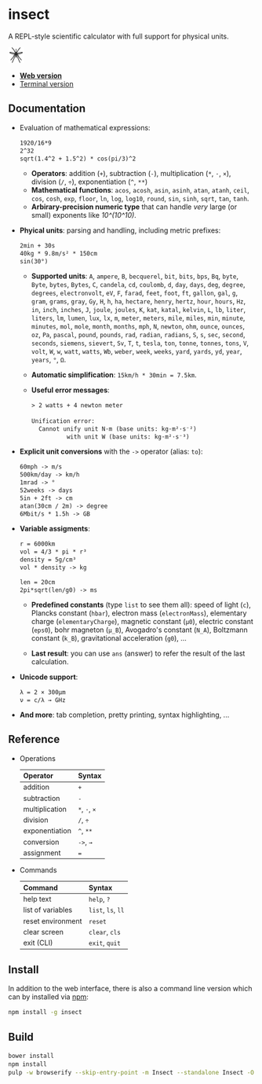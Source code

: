 insect
======

A REPL-style scientific calculator with full support for physical units.

[![insect](media/insect-32x32.png)](https://shark.fish/insect/)

* [**Web version**](https://shark.fish/insect/)
* [Terminal version](#install)

Documentation
-------------
- Evaluation of mathematical expressions:
  ```
  1920/16*9
  2^32
  sqrt(1.4^2 + 1.5^2) * cos(pi/3)^2
  ```
  * **Operators**: addition (`+`), subtraction (`-`), multiplication (`*`, `·`, `×`), division (`/`, `÷`), exponentiation (`^`, `**`)
  * **Mathematical functions**: `acos`, `acosh`, `asin`, `asinh`, `atan`, `atanh`,
  `ceil`, `cos`, `cosh`, `exp`, `floor`, `ln`, `log`, `log10`, `round`, `sin`,
  `sinh`, `sqrt`, `tan`, `tanh`.
  * **Arbirary-precision numeric type** that can handle *very* large (or small) exponents like *10^(10^10)*.

- **Phyical units**: parsing and handling, including metric prefixes:
  ```
  2min + 30s
  40kg * 9.8m/s² * 150cm
  sin(30°)
  ```
  * **Supported units**: `A`, `ampere`, `B`, `becquerel`, `bit`, `bits`, `bps`, `Bq`, `byte`, `Byte`, `bytes`, `Bytes`, `C`, `candela`, `cd`, `coulomb`, `d`, `day`, `days`, `deg`, `degree`, `degrees`, `electronvolt`, `eV`, `F`, `farad`, `feet`, `foot`, `ft`, `gallon`, `gal`, `g`, `gram`, `grams`, `gray`, `Gy`, `H`, `h`, `ha`, `hectare`, `henry`, `hertz`, `hour`, `hours`, `Hz`, `in`, `inch`, `inches`, `J`, `joule`, `joules`, `K`, `kat`, `katal`, `kelvin`, `L`, `lb`, `liter`, `liters`, `lm`, `lumen`, `lux`, `lx`, `m`, `meter`, `meters`, `mile`, `miles`, `min`, `minute`, `minutes`, `mol`, `mole`, `month`, `months`, `mph`, `N`, `newton`, `ohm`, `ounce`, `ounces`, `oz`, `Pa`, `pascal`, `pound`, `pounds`, `rad`, `radian`, `radians`, `S`, `s`, `sec`, `second`, `seconds`, `siemens`, `sievert`, `Sv`, `T`, `t`, `tesla`, `ton`, `tonne`, `tonnes`, `tons`, `V`, `volt`, `W`, `w`, `watt`, `watts`, `Wb`, `weber`, `week`, `weeks`, `yard`, `yards`, `yd`, `year`, `years`, `°`, `Ω`.

  * **Automatic simplification**: `15km/h * 30min = 7.5km`.

  * **Useful error messages**:
    ```
    > 2 watts + 4 newton meter

    Unification error:
      Cannot unify unit N·m (base units: kg·m²·s⁻²)
              with unit W (base units: kg·m²·s⁻³)
    ```

- **Explicit unit conversions** with the `->` operator (alias: `to`):
  ```
  60mph -> m/s
  500km/day -> km/h
  1mrad -> °
  52weeks -> days
  5in + 2ft -> cm
  atan(30cm / 2m) -> degree
  6Mbit/s * 1.5h -> GB
  ```

- **Variable assigments**:
  ```
  r = 6000km
  vol = 4/3 * pi * r³
  density = 5g/cm³
  vol * density -> kg
  ```
  ```
  len = 20cm
  2pi*sqrt(len/g0) -> ms
  ```
  * **Predefined constants** (type `list` to see them all): speed of light (`c`),
  Plancks constant (`hbar`), electron mass (`electronMass`), elementary charge
  (`elementaryCharge`), magnetic constant (`µ0`), electric constant (`eps0`),
  bohr magneton (`µ_B`), Avogadro's constant (`N_A`), Boltzmann constant
  (`k_B`), gravitational acceleration (`g0`), ...

  * **Last result**: you can use `ans` (answer) to refer the result of the last calculation.

- **Unicode support**:
  ```
  λ = 2 × 300µm
  ν = c/λ → GHz
  ```

- **And more**: tab completion, pretty printing, syntax highlighting, ...

Reference
---------
- Operations

  | Operator       | Syntax        |
  | -------------- | ------------- |
  | addition       | `+`           |
  | subtraction    | `-`           |
  | multiplication | `*`, `·`, `×` |
  | division       | `/`, `÷`      |
  | exponentiation | `^`, `**`     |
  | conversion     | `->`, `→`     |
  | assignment     | `=`           |

- Commands

  | Command           | Syntax             |
  | ----------------- | ------------------ |
  | help text         | `help`, `?`        |
  | list of variables | `list`, `ls`, `ll` |
  | reset environment | `reset`            |
  | clear screen      | `clear`, `cls`     |
  | exit (CLI)        | `exit`, `quit`     |

Install
-------
In addition to the web interface, there is also a command line version which can by installed via [npm](https://www.npmjs.com/package/insect):
```sh
npm install -g insect
```

Build
-----
```sh
bower install
npm install
pulp -w browserify --skip-entry-point -m Insect --standalone Insect -O -t insect.js
```
